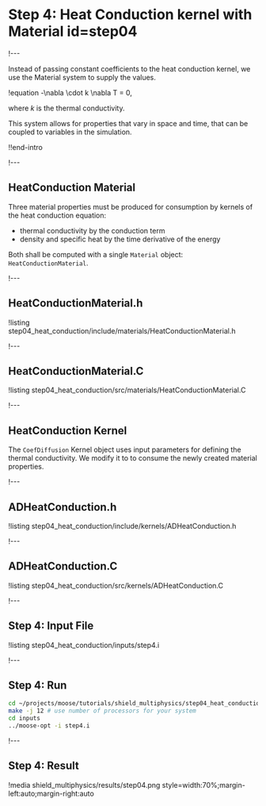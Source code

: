 # Step 4: Heat Conduction kernel with Material id=step04

!---

Instead of passing constant coefficients to the heat conduction kernel, we use the Material system to supply
the values.

!equation
-\nabla \cdot k \nabla T = 0,

where $k$ is the thermal conductivity.

This system allows for properties that vary in space and time, that can be coupled to variables
in the simulation.

!!end-intro

!---

## HeatConduction Material

Three material properties must be produced for consumption by kernels of the heat conduction equation:

- thermal conductivity by the conduction term
- density and specific heat by the time derivative of the energy

Both shall be computed with a single `Material` object: `HeatConductionMaterial`.

!---

## HeatConductionMaterial.h

!listing step04_heat_conduction/include/materials/HeatConductionMaterial.h

!---

## HeatConductionMaterial.C

!listing step04_heat_conduction/src/materials/HeatConductionMaterial.C

!---

## HeatConduction Kernel

The `CoefDiffusion` Kernel object uses input parameters for defining the thermal conductivity.
We modify it to to consume the newly created material properties.

!---

## ADHeatConduction.h

!listing step04_heat_conduction/include/kernels/ADHeatConduction.h

!---

## ADHeatConduction.C

!listing step04_heat_conduction/src/kernels/ADHeatConduction.C

!---

## Step 4: Input File

!listing step04_heat_conduction/inputs/step4.i

!---

## Step 4: Run

```bash
cd ~/projects/moose/tutorials/shield_multiphysics/step04_heat_conduction
make -j 12 # use number of processors for your system
cd inputs
../moose-opt -i step4.i
```

!---

## Step 4: Result

!media shield_multiphysics/results/step04.png style=width:70%;margin-left:auto;margin-right:auto

